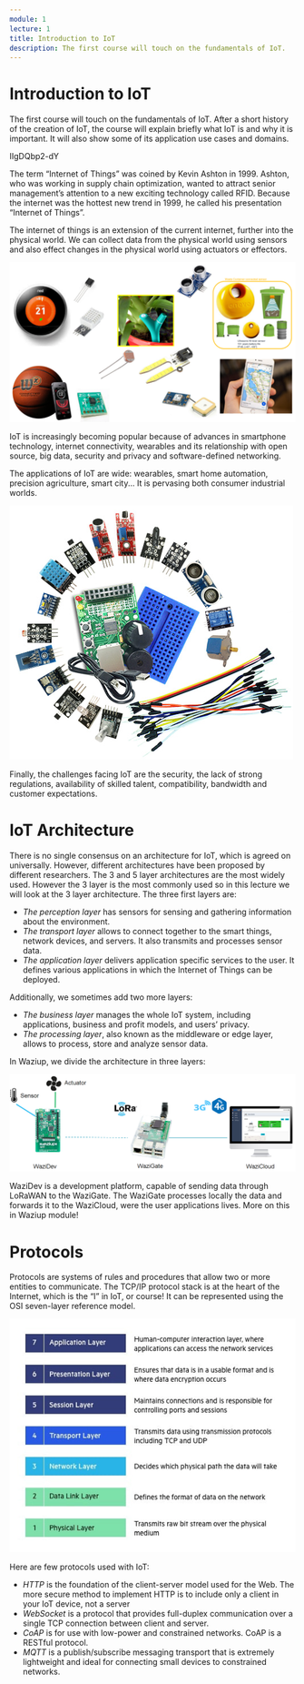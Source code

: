 ```yaml
---
module: 1
lecture: 1
title: Introduction to IoT
description: The first course will touch on the fundamentals of IoT.
---
```


Introduction to IoT
===================

The first course will touch on the fundamentals of IoT. After a short history of the creation of IoT, the course will explain briefly what IoT is and why it is important.
It will also show some of its application use cases and domains.

<youtube>IIgDQbp2-dY</youtube>


The term “Internet of Things” was coined by Kevin Ashton in 1999. 
Ashton, who was working in supply chain optimization, wanted to attract senior management’s attention to a new exciting technology called RFID. 
Because the internet was the hottest new trend in 1999, he called his presentation “Internet of Things”.

The internet of things is an extension of the current internet, further into the physical world.
We can collect data from the physical world using sensors and also effect changes in the physical world using actuators or effectors.

![IoTdevices](img/IoTdevices.png)

IoT is increasingly becoming popular because of advances in smartphone technology, internet connectivity, wearables and its relationship with open source, big data, security and privacy and software-defined networking.

The applications of IoT are wide: wearables, smart home automation, precision agriculture, smart city...
It is pervasing both consumer industrial worlds.

![components](img/components.png)

Finally, the challenges facing IoT are the security, the lack of strong regulations, availability of skilled talent, compatibility, bandwidth and customer expectations.

IoT Architecture
================

There is no single consensus on an architecture for IoT, which is agreed on universally.
However, different architectures have been proposed by different researchers.
The 3 and 5 layer architectures are the most widely used. However the 3 layer is the most commonly used so in this lecture we will look at the 3 layer architecture. The three first layers are: 
- *The perception layer* has sensors for sensing and gathering information about the environment.
- *The transport layer* allows to connect together to the smart things, network devices, and servers. It also transmits and processes sensor data.
- *The application layer* delivers application specific services to the user. It defines various applications in which the Internet of Things can be deployed.

Additionally, we sometimes add two more layers:
- *The business layer* manages the whole IoT system, including applications, business and profit models, and users’ privacy.
- *The processing layer*, also known as the middleware or edge layer, allows to process, store and analyze sensor data.

In Waziup, we divide the architecture in three layers:

![archi](img/archi.png)

WaziDev is a development platform, capable of sending data through LoRaWAN to the WaziGate.
The WaziGate processes locally the data and forwards it to the WaziCloud, were the user applications lives.
More on this in Waziup module!

Protocols
=========

Protocols are systems of rules and procedures that allow two or more entities to communicate.
The TCP/IP protocol stack is at the heart of the Internet, which is the “I” in IoT, or course!
It can be represented using the OSI seven-layer reference model.

![OSI](img/OSI.png)

Here are few protocols used with IoT:
- *HTTP* is the foundation of the client-server model used for the Web. The more secure method to implement HTTP is to include only a client in your IoT device, not a server
- *WebSocket* is a protocol that provides full-duplex communication over a single TCP connection between client and server.
- *CoAP* is for use with low-power and constrained networks. CoAP is a RESTful protocol.
- *MQTT* is a publish/subscribe messaging transport that is extremely lightweight and ideal for connecting small devices to constrained networks.

